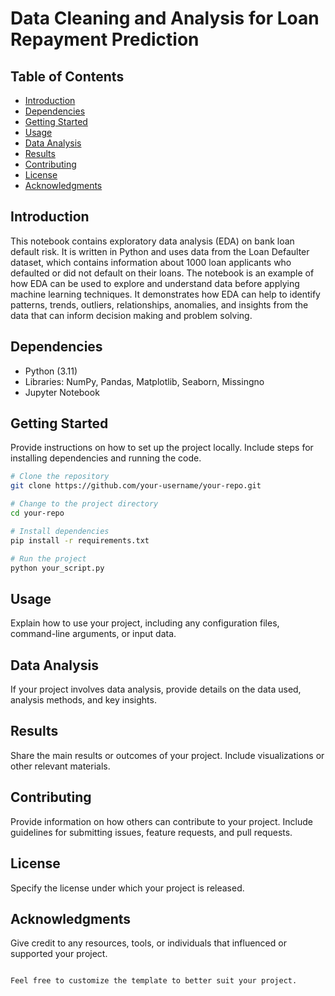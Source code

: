 # Data Cleaning and Analysis for Loan Repayment Prediction


## Table of Contents

- [Introduction](#introduction)
- [Dependencies](#dependencies)
- [Getting Started](#getting-started)
- [Usage](#usage)
- [Data Analysis](#data-analysis)
- [Results](#results)
- [Contributing](#contributing)
- [License](#license)
- [Acknowledgments](#acknowledgments)

## Introduction

This notebook contains exploratory data analysis (EDA) on bank loan default risk. It is written in Python and uses data from the Loan Defaulter dataset, which contains information about 1000 loan applicants who defaulted or did not default on their loans. The notebook is an example of how EDA can be used to explore and understand data before applying machine learning techniques. It demonstrates how EDA can help to identify patterns, trends, outliers, relationships, anomalies, and insights from the data that can inform decision making and problem solving.

## Dependencies

- Python (3.11)
- Libraries: NumPy, Pandas, Matplotlib, Seaborn, Missingno
- Jupyter Notebook

## Getting Started

Provide instructions on how to set up the project locally. Include steps for installing dependencies and running the code.

```bash
# Clone the repository
git clone https://github.com/your-username/your-repo.git

# Change to the project directory
cd your-repo

# Install dependencies
pip install -r requirements.txt

# Run the project
python your_script.py
```

## Usage

Explain how to use your project, including any configuration files, command-line arguments, or input data.

## Data Analysis

If your project involves data analysis, provide details on the data used, analysis methods, and key insights.

## Results

Share the main results or outcomes of your project. Include visualizations or other relevant materials.

## Contributing

Provide information on how others can contribute to your project. Include guidelines for submitting issues, feature requests, and pull requests.

## License

Specify the license under which your project is released.

## Acknowledgments

Give credit to any resources, tools, or individuals that influenced or supported your project.

```

Feel free to customize the template to better suit your project.
